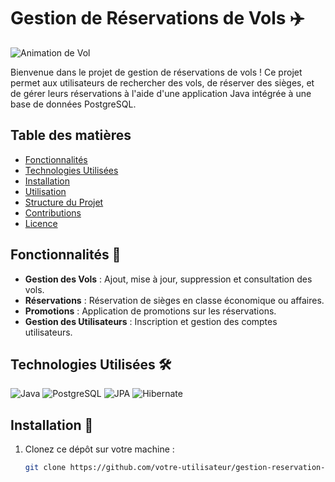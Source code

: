 # Gestion de Réservations de Vols ✈️

![Animation de Vol](https://media.giphy.com/media/3o7buip2i9U7JjQ3o0/giphy.gif) 

Bienvenue dans le projet de gestion de réservations de vols ! Ce projet permet aux utilisateurs de rechercher des vols, de réserver des sièges, et de gérer leurs réservations à l'aide d'une application Java intégrée à une base de données PostgreSQL.

## Table des matières

- [Fonctionnalités](#fonctionnalités)
- [Technologies Utilisées](#technologies-utilisées)
- [Installation](#installation)
- [Utilisation](#utilisation)
- [Structure du Projet](#structure-du-projet)
- [Contributions](#contributions)
- [Licence](#licence)

## Fonctionnalités 🌟

- **Gestion des Vols** : Ajout, mise à jour, suppression et consultation des vols.
- **Réservations** : Réservation de sièges en classe économique ou affaires.
- **Promotions** : Application de promotions sur les réservations.
- **Gestion des Utilisateurs** : Inscription et gestion des comptes utilisateurs.

## Technologies Utilisées 🛠️

![Java](https://img.shields.io/badge/Java-007396?style=for-the-badge&logo=java&logoColor=white) 
![PostgreSQL](https://img.shields.io/badge/PostgreSQL-336791?style=for-the-badge&logo=postgresql&logoColor=white) 
![JPA](https://img.shields.io/badge/JPA-000000?style=for-the-badge&logo=java&logoColor=white) 
![Hibernate](https://img.shields.io/badge/Hibernate-59666C?style=for-the-badge&logo=hibernate&logoColor=white) 

## Installation 🚀

1. Clonez ce dépôt sur votre machine :
   ```bash
   git clone https://github.com/votre-utilisateur/gestion-reservation-vols.git
